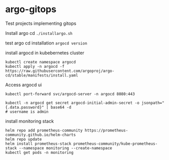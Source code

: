 # argo-gitops
Test projects implementing gitops

Install argo cd 
```./installargo.sh```

test argo cd installation
```argocd version```

install argocd in kubebernetes cluster
```
kubectl create namespace argocd
kubectl apply -n argocd -f https://raw.githubusercontent.com/argoproj/argo-cd/stable/manifests/install.yaml
```

Access argocd ui
```
kubectl port-forward svc/argocd-server -n argocd 8080:443

kubectl -n argocd get secret argocd-initial-admin-secret -o jsonpath="{.data.password}" | base64 -d
# username is admin
```
install monitoring stack
```
helm repo add prometheus-community https://prometheus-community.github.io/helm-charts
helm repo update
helm install prometheus-stack prometheus-community/kube-prometheus-stack --namespace monitoring --create-namespace
kubectl get pods -n monitoring

